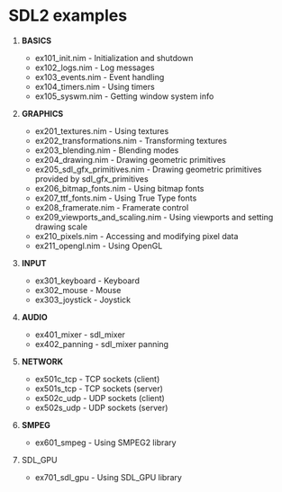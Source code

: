 SDL2 examples
=============

1. **BASICS**

    * ex101_init.nim    -   Initialization and shutdown
    * ex102_logs.nim    -   Log messages
    * ex103_events.nim  -   Event handling
    * ex104_timers.nim  -   Using timers
    * ex105_syswm.nim   -   Getting window system info

2. **GRAPHICS**

    * ex201_textures.nim                -   Using textures
    * ex202_transformations.nim         -   Transforming textures
    * ex203_blending.nim                -   Blending modes
    * ex204_drawing.nim                 -   Drawing geometric primitives
    * ex205_sdl_gfx_primitives.nim      -   Drawing geometric primitives provided by sdl_gfx_primitives
    * ex206_bitmap_fonts.nim            -   Using bitmap fonts
    * ex207_ttf_fonts.nim               -   Using True Type fonts
    * ex208_framerate.nim               -   Framerate control
    * ex209_viewports_and_scaling.nim   -   Using viewports and setting drawing scale
    * ex210_pixels.nim                  -   Accessing and modifying pixel data
    * ex211_opengl.nim                  -   Using OpenGL

3. **INPUT**

    * ex301_keyboard    -   Keyboard
    * ex302_mouse       -   Mouse
    * ex303_joystick    -   Joystick

4. **AUDIO**

    * ex401_mixer       -   sdl_mixer
    * ex402_panning     -   sdl_mixer panning

5. **NETWORK**
    * ex501c_tcp        -   TCP sockets (client)
    * ex501s_tcp        -   TCP sockets (server)
    * ex502c_udp        -   UDP sockets (client)
    * ex502s_udp        -   UDP sockets (server)

6. **SMPEG**
    * ex601_smpeg       -   Using SMPEG2 library

7. SDL_GPU
    * ex701_sdl_gpu     -   Using SDL_GPU library

